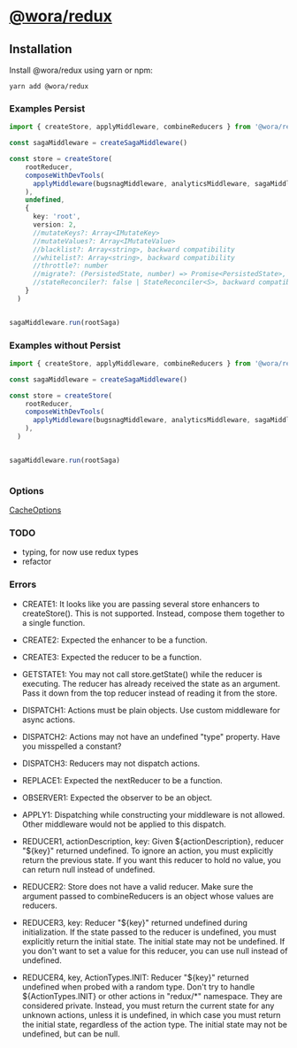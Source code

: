 # [@wora/redux](https://github.com/morrys/wora)


## Installation

Install @wora/redux using yarn or npm:

```
yarn add @wora/redux
```



### Examples Persist

```ts
import { createStore, applyMiddleware, combineReducers } from '@wora/redux'

const sagaMiddleware = createSagaMiddleware()

const store = createStore(
    rootReducer,
    composeWithDevTools(
      applyMiddleware(bugsnagMiddleware, analyticsMiddleware, sagaMiddleware),
    ),
    undefined,
    {
      key: 'root',
      version: 2,
      //mutateKeys?: Array<IMutateKey>
      //mutateValues?: Array<IMutateValue>
      //blacklist?: Array<string>, backward compatibility
      //whitelist?: Array<string>, backward compatibility
      //throttle?: number
      //migrate?: (PersistedState, number) => Promise<PersistedState>, backward compatibility
      //stateReconciler?: false | StateReconciler<S>, backward compatibility
    }
  )


sagaMiddleware.run(rootSaga)

```

### Examples without Persist

```ts
import { createStore, applyMiddleware, combineReducers } from '@wora/redux'

const sagaMiddleware = createSagaMiddleware()

const store = createStore(
    rootReducer,
    composeWithDevTools(
      applyMiddleware(bugsnagMiddleware, analyticsMiddleware, sagaMiddleware),
    ),
  )


sagaMiddleware.run(rootSaga)



```


### Options

[CacheOptions](https://github.com/morrys/wora/blob/master/packages/cache-persist/README.md)

### TODO

* typing, for now use redux types
* refactor

### Errors

* CREATE1: It looks like you are passing several store enhancers to createStore(). This is not supported. Instead, compose them together to a single function.
* CREATE2: Expected the enhancer to be a function.
* CREATE3: Expected the reducer to be a function.

* GETSTATE1: You may not call store.getState() while the reducer is executing. The reducer has already received the state as an argument. Pass it down from the top reducer instead of reading it from the store.

* DISPATCH1: Actions must be plain objects. Use custom middleware for async actions.
* DISPATCH2: Actions may not have an undefined "type" property. Have you misspelled a constant?
* DISPATCH3: Reducers may not dispatch actions.

* REPLACE1: Expected the nextReducer to be a function.

* OBSERVER1: Expected the observer to be an object.

* APPLY1: Dispatching while constructing your middleware is not allowed. Other middleware would not be applied to this dispatch.

* REDUCER1, actionDescription, key: Given ${actionDescription}, reducer "${key}" returned undefined. To ignore an action, you must explicitly return the previous state. If you want this reducer to hold no value, you can return null instead of undefined.
* REDUCER2: Store does not have a valid reducer. Make sure the argument passed to combineReducers is an object whose values are reducers.
* REDUCER3, key: Reducer "${key}" returned undefined during initialization. If the state passed to the reducer is undefined, you must explicitly return the initial state. The initial state may not be undefined. If you don't want to set a value for this reducer, you can use null instead of undefined.
* REDUCER4, key, ActionTypes.INIT: Reducer "${key}" returned undefined when probed with a random type. Don't try to handle ${ActionTypes.INIT} or other actions in "redux/*" namespace. They are considered private. Instead, you must return the current state for any unknown actions, unless it is undefined, in which case you must return the initial state, regardless of the action type. The initial state may not be undefined, but can be null.
